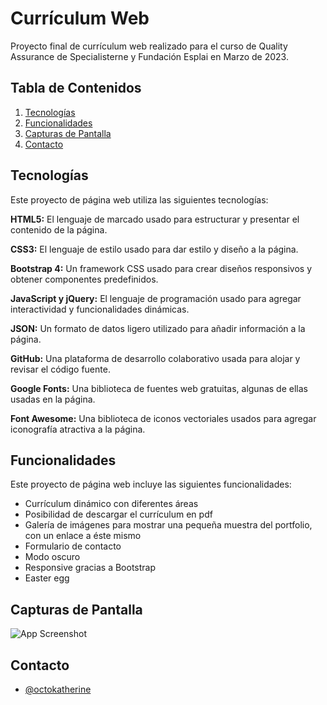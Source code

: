 
# Currículum Web

Proyecto final de currículum web realizado para el curso de Quality Assurance de Specialisterne y Fundación Esplai en Marzo de 2023.

## Tabla de Contenidos

1. [Tecnologías](#technologies)
2. [Funcionalidades](#features)
3. [Capturas de Pantalla](#screenshots)
4. [Contacto](#contact)

## Tecnologías

Este proyecto de página web utiliza las siguientes tecnologías:

**HTML5:** El lenguaje de marcado usado para estructurar y presentar el contenido de la página.

**CSS3:** El lenguaje de estilo usado para dar estilo y diseño a la página.

**Bootstrap 4:** Un framework CSS usado para crear diseños responsivos y obtener componentes predefinidos.

**JavaScript y jQuery:** El lenguaje de programación usado para agregar interactividad y funcionalidades dinámicas.

**JSON:** Un formato de datos ligero utilizado para añadir información a la página.

**GitHub:** Una plataforma de desarrollo colaborativo usada para alojar y revisar el código fuente.

**Google Fonts:** Una biblioteca de fuentes web gratuitas, algunas de ellas usadas en la página.

**Font Awesome:** Una biblioteca de iconos vectoriales usados para agregar iconografía atractiva a la página.



## Funcionalidades

Este proyecto de página web incluye las siguientes funcionalidades:
- Currículum dinámico con diferentes áreas
- Posibilidad de descargar el currículum en pdf
- Galería de imágenes para mostrar una pequeña muestra del portfolio, con un enlace a éste mismo
- Formulario de contacto
- Modo oscuro
- Responsive gracias a Bootstrap
- Easter egg

## Capturas de Pantalla

![App Screenshot](https://via.placeholder.com/468x300?text=App+Screenshot+Here)


## Contacto

- [@octokatherine](https://www.github.com/octokatherine)

